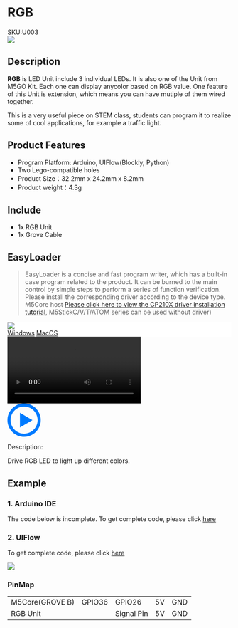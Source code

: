 # RGB

<div class="badge badge-pill badge-primary product_sku_tag">SKU:U003</div>

<div class="product_pic"><img src="assets/img/product_pics/unit/M5GO_Unit_rgb.webp"></div>

## Description

**RGB** is LED Unit include 3 individual LEDs. It is also one of the Unit from M5GO Kit. Each one can display anycolor based on RGB value. One feature of this Unit is extension, which means you can have mutiple of them wired together.

This is a very useful piece on STEM class, students can program it to realize some of cool applications, for example a traffic light.

## Product Features

- Program Platform: Arduino, UIFlow(Blockly, Python)
- Two Lego-compatible holes
- Product Size：32.2mm x 24.2mm x 8.2mm
- Product weight：4.3g

## Include

- 1x RGB Unit
- 1x Grove Cable

## EasyLoader

>EasyLoader is a concise and fast program writer, which has a built-in case program related to the product. It can be burned to the main control by simple steps to perform a series of function verification. Please install the corresponding driver according to the device type. M5Core host [Please click here to view the CP210X driver installation tutorial](en/arduino/arduino_development), M5StickC/V/T/ATOM series can be used without driver)

<div class="easyloader-box">
    <div style="background-color:white;">
        <div><img src="https://m5stack.oss-cn-shenzhen.aliyuncs.com/image/easyloader_intro.webp"></div>
        <div class="easyloader-btn">
            <a href="https://m5stack.oss-cn-shenzhen.aliyuncs.com/EasyLoader/Windows/UNIT/For%20M5Core/EasyLoader_RGB_UNIT_With_M5Core.exe">Windows</a>
            <a href="https://m5stack.oss-cn-shenzhen.aliyuncs.com/EasyLoader/MacOS/UNIT/EasyLoader_RGB_UNIT_With_M5Core_0x1000.dmg">MacOS</a>
            <!-- <a>Linux</a>
            <a>MacOS</a> -->
        </div>
    </div>
    <div>
        <video id="example_video" controls>
            <source src="https://m5stack.oss-cn-shenzhen.aliyuncs.com/video/Product_example_video/Unit/RGB_UNIT.mp4" type="video/mp4">
        </video>
        <div class="easyloader-mask">
        <a>
            <svg id="play-btn" t="1583228776634" class="icon" viewBox="0 0 1024 1024" version="1.1" xmlns="http://www.w3.org/2000/svg" p-id="4152" width="75" height="75"><path d="M512 0C229.216 0 0 229.216 0 512s229.216 512 512 512 512-229.216 512-512S794.784 0 512 0z m0 928C282.24 928 96 741.76 96 512S282.24 96 512 96s416 186.24 416 416-186.24 416-416 416zM384 288l384 224-384 224z" p-id="4153" fill="#007aff"></path></svg></a>
            <p>Description:</p>
            <p>Drive RGB LED to light up different colors.</p>
        </div>
    </div>
</div>

## Example

### 1. Arduino IDE

The code below is incomplete. To get complete code, please click [here](https://github.com/m5stack/M5-ProductExampleCodes/tree/master/Unit/RGB/Arduino)

### 2. UIFlow

To get complete code, please click [here](https://github.com/m5stack/M5-ProductExampleCodes/tree/master/Unit/RGB/UIFlow)

<img src="assets/img/product_pics/unit/unit_example/RGB/example_unit_rgb_01.webp">

### PinMap

<table>
 <tr><td>M5Core(GROVE B)</td><td>GPIO36</td><td>GPIO26</td><td>5V</td><td>GND</td></tr>
 <tr><td>RGB Unit</td><td> </td><td>Signal Pin</td><td>5V</td><td>GND</td></tr>
</table>

<script>

   var purchase_link = 'https://m5stack.com/collections/m5-unit/products/rgb-unit';


   anchor_search(purchase_link);
   scrollFunc();

</script>